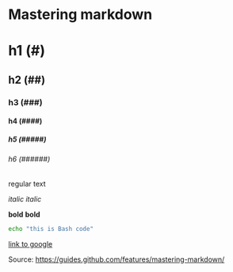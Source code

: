 # Mastering markdown

# h1 (#)
## h2 (##)
### h3 (###)
#### h4 (####)
##### h5 (#####)
###### h6 (######)

regular text

*italic*
_italic_

**bold**
__bold__

```bash
echo "this is Bash code"
```

[link to google](http://google.com)

Source: https://guides.github.com/features/mastering-markdown/
